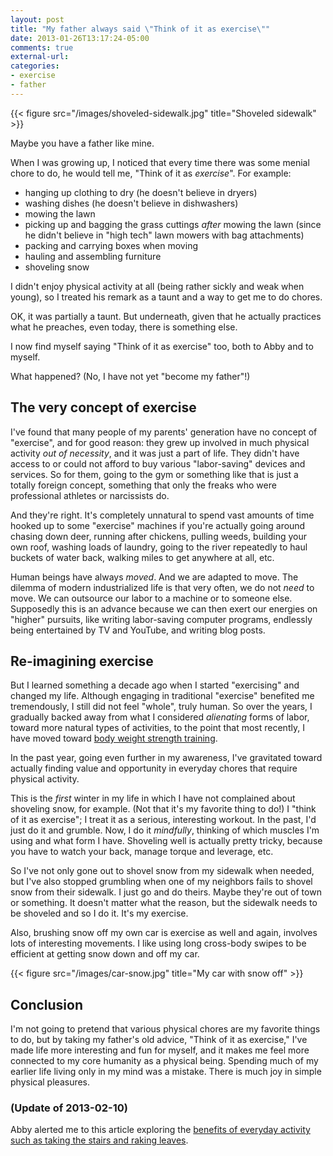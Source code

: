 ```yaml
---
layout: post
title: "My father always said \"Think of it as exercise\""
date: 2013-01-26T13:17:24-05:00
comments: true
external-url: 
categories: 
- exercise
- father
---
```

{{< figure src="/images/shoveled-sidewalk.jpg" title="Shoveled sidewalk" >}}

Maybe you have a father like mine.

When I was growing up, I noticed that every time there was some menial chore to do, he would tell me, "Think of it as *exercise*". For example:

- hanging up clothing to dry (he doesn't believe in dryers)
- washing dishes (he doesn't believe in dishwashers)
- mowing the lawn
- picking up and bagging the grass cuttings *after* mowing the lawn (since he didn't believe in "high tech" lawn mowers with bag attachments)
- packing and carrying boxes when moving
- hauling and assembling furniture
- shoveling snow

I didn't enjoy physical activity at all (being rather sickly and weak when young), so I treated his remark as a taunt and a way to get me to do chores.

OK, it was partially a taunt. But underneath, given that he actually practices what he preaches, even today, there is something else.

I now find myself saying "Think of it as exercise" too, both to Abby and to myself.

What happened? (No, I have not yet "become my father"!)

<!--more-->

## The very concept of exercise

I've found that many people of my parents' generation have no concept of "exercise", and for good reason: they grew up involved in much physical activity *out of necessity*, and it was just a part of life. They didn't have access to or could not afford to buy various "labor-saving" devices and services. So for them, going to the gym or something like that is just a totally foreign concept, something that only the freaks who were professional athletes or narcissists do.

And they're right. It's completely unnatural to spend vast amounts of time hooked up to some "exercise" machines if you're actually going around chasing down deer, running after chickens, pulling weeds, building your own roof, washing loads of laundry, going to the river repeatedly to haul buckets of water back, walking miles to get anywhere at all, etc.

Human beings have always *moved*. And we are adapted to move. The dilemma of modern industrialized life is that very often, we do not *need* to move. We can outsource our labor to a machine or to someone else. Supposedly this is an advance because we can then exert our energies on "higher" pursuits, like writing labor-saving computer programs, endlessly being entertained by TV and YouTube, and writing blog posts.

## Re-imagining exercise

But I learned something a decade ago when I started "exercising" and changed my life. Although engaging in traditional "exercise" benefited me tremendously, I still did not feel "whole", truly human. So over the years, I gradually backed away from what I considered *alienating* forms of labor, toward more natural types of activities, to the point that most recently, I have moved toward [body weight strength training](/blog/2011/10/17/the-joys-of-convict-conditioning-bodyweight-exercising/).

In the past year, going even further in my awareness, I've gravitated toward actually finding value and opportunity in everyday chores that require physical activity.

This is the *first* winter in my life in which I have not complained about shoveling snow, for example. (Not that it's my favorite thing to do!) I "think of it as exercise"; I treat it as a serious, interesting workout. In the past, I'd just do it and grumble. Now, I do it *mindfully*, thinking of which muscles I'm using and what form I have. Shoveling well is actually pretty tricky, because you have to watch your back, manage torque and leverage, etc.

So I've not only gone out to shovel snow from my sidewalk when needed, but I've also stopped grumbling when one of my neighbors fails to shovel snow from their sidewalk. I just go and do theirs. Maybe they're out of town or something. It doesn't matter what the reason, but the sidewalk needs to be shoveled and so I do it. It's my exercise.

Also, brushing snow off my own car is exercise as well and again, involves lots of interesting movements. I like using long cross-body swipes to be efficient at getting snow down and off my car.

{{< figure src="/images/car-snow.jpg" title="My car with snow off" >}}

## Conclusion

I'm not going to pretend that various physical chores are my favorite things to do, but by taking my father's old advice, "Think of it as exercise," I've made life more interesting and fun for myself, and it makes me feel more connected to my core humanity as a physical being. Spending much of my earlier life living only in my mind was a mistake. There is much joy in simple physical pleasures.

### (Update of 2013-02-10)

Abby alerted me to this article exploring the [benefits of everyday activity such as taking the stairs and raking leaves](http://www.eurekalert.org/pub_releases/2013-01/osu-sft012813.php).
